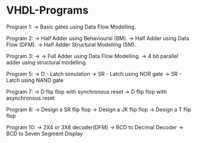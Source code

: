 # VHDL-Programs
Program 1:
->  Basic gates using Data Flow Modelling.

Program 2:
->  Half Adder using Behavioural (BM).
->  Half Adder using Data Flow (DFM).
->  Half Adder Structural Modelling (SM).

Program 3:
->  ->  Full Adder using Data Flow Modelling.
->  4 bit parallel adder using structural modelling.  

Program 5:
->  D - Latch simulation
->  SR - Latch using NOR gate
->  SR - Latch using NAND gate

Program 7:
->  D flip flop with synchronous reset
->  D flip flop with asynchronous reset

Program 8:
->  Design a SR flip flop
->  Design a JK flip flop
->  Design a T flip flop

Program 10:
->  2X4 or 3X8 decoder(DFM)
->  BCD to Decimal Decoder
->  BCD to Seven Segment Display
